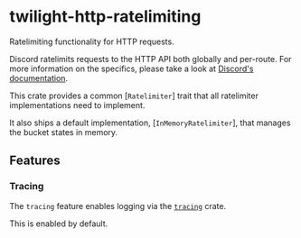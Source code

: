 <!-- cargo-sync-readme start -->

# twilight-http-ratelimiting

Ratelimiting functionality for HTTP requests.

Discord ratelimits requests to the HTTP API both globally and per-route.
For more information on the specifics, please take a look at
[Discord's documentation].

This crate provides a common [`Ratelimiter`] trait that all ratelimiter
implementations need to implement.

It also ships a default implementation, [`InMemoryRatelimiter`], that manages
the bucket states in memory.

## Features

### Tracing

The `tracing` feature enables logging via the [`tracing`] crate.

This is enabled by default.

[`tracing`]: https://crates.io/crates/tracing
[Discord's documentation]: https://discord.com/developers/docs/topics/rate-limits

<!-- cargo-sync-readme end -->
